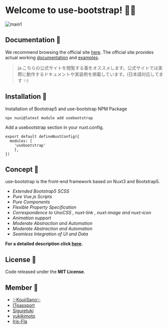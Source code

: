 # Welcome to use-bootstrap! 👋😁

![main1](https://usebootstrap.org/img/logo/main1.svg)

## Documentation :green_book:

We recommend browsing the official site [here](https://usebootstrap.org/). The official site provides actual working [documentation](https://usebootstrap.org/lang-en) and [examples](https://usebootstrap.org/examples).

> ja:こちらの公式サイトを閲覧する事をオススメします。公式サイトでは実際に動作するドキュメントや実装例を掲載しています。(日本語対応してます ✨)

## Installation 🔧

Installation of Bootstrap5 and use-bootstrap NPM Package

```
npx nuxi@latest module add usebootstrap
```

Add a usebootstrap section in your nuxt.config.

```
export default defineNuxtConfig({
  modules: [
    'usebootstrap'
    ],
})
```

## Concept 🎤

use-bootstrap is the front-end framework based on Nuxt3 and Bootstrap5.

- _Extended Bootstrap5 SCSS_
- _Pure Vue.js Scripts_
- _Pure Components_
- _Flexible Property Specification_
- _Correspondence to UnoCSS , nuxt-link , nuxt-image and nuxt-icon_
- _Animation support_
- _Moderate Abstraction and Automation_
- _Moderate Abstraction and Automation_
- _Seamless Integration of UI and Data_


**For a detailed description click [here](https://usebootstrap.org/lang-en/getting-started/concept/).**

## License :page_facing_up:

Code released under the **MIT License**.

## Member 👾

- [✨KoujiSano✨](https://github.com/KoujiSano)
- [ITpassport](https://github.com/ITpassport)
- [Siguretuki](https://github.com/Siguretuki)
- [yukikimoto](https://github.com/yukikimoto)
- [Iris-Fla](https://github.com/Iris-Fla)



